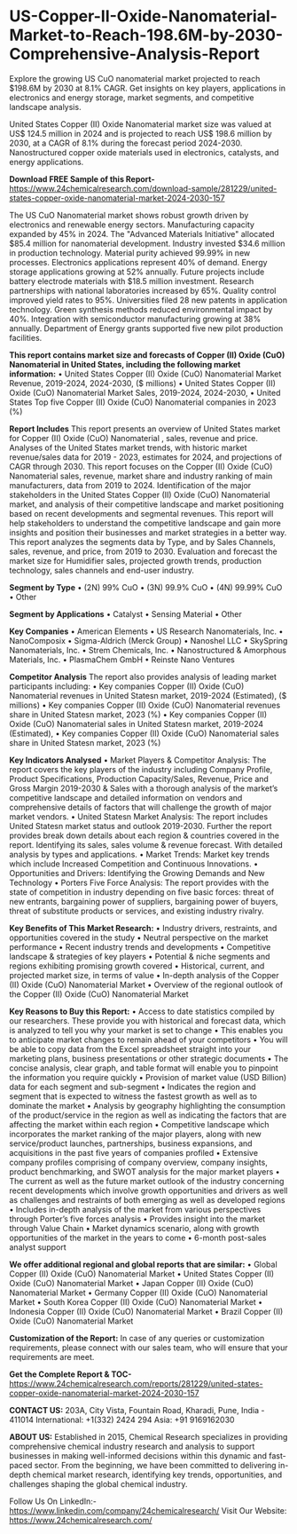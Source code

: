 # US-Copper-II-Oxide-Nanomaterial-Market-to-Reach-198.6M-by-2030-Comprehensive-Analysis-Report
Explore the growing US CuO nanomaterial market projected to reach $198.6M by 2030 at 8.1% CAGR. Get insights on key players, applications in electronics and energy storage, market segments, and competitive landscape analysis.


United States Copper (II) Oxide Nanomaterial market size was valued at US$ 124.5 million in 2024 and is projected to reach US$ 198.6 million by 2030, at a CAGR of 8.1% during the forecast period 2024-2030.
Nanostructured copper oxide materials used in electronics, catalysts, and energy applications.


**Download FREE Sample of this Report-** https://www.24chemicalresearch.com/download-sample/281229/united-states-copper-oxide-nanomaterial-market-2024-2030-157


The US CuO Nanomaterial market shows robust growth driven by electronics and renewable energy sectors. Manufacturing capacity expanded by 45% in 2024. The "Advanced Materials Initiative" allocated $85.4 million for nanomaterial development. Industry invested $34.6 million in production technology. Material purity achieved 99.99% in new processes. Electronics applications represent 40% of demand. Energy storage applications growing at 52% annually. Future projects include battery electrode materials with $18.5 million investment. Research partnerships with national laboratories increased by 65%. Quality control improved yield rates to 95%. Universities filed 28 new patents in application technology. Green synthesis methods reduced environmental impact by 40%. Integration with semiconductor manufacturing growing at 38% annually. Department of Energy grants supported five new pilot production facilities.



**This report contains market size and forecasts of Copper (II) Oxide (CuO) Nanomaterial in United States, including the following market information:**
•	United States Copper (II) Oxide (CuO) Nanomaterial Market Revenue, 2019-2024, 2024-2030, ($ millions)
•	United States Copper (II) Oxide (CuO) Nanomaterial Market Sales, 2019-2024, 2024-2030,
•	United States Top five Copper (II) Oxide (CuO) Nanomaterial companies in 2023 (%)



**Report Includes**
This report presents an overview of United States market for Copper (II) Oxide (CuO) Nanomaterial , sales, revenue and price. Analyses of the United States market trends, with historic market revenue/sales data for 2019 - 2023, estimates for 2024, and projections of CAGR through 2030.
This report focuses on the Copper (II) Oxide (CuO) Nanomaterial sales, revenue, market share and industry ranking of main manufacturers, data from 2019 to 2024. Identification of the major stakeholders in the United States Copper (II) Oxide (CuO) Nanomaterial market, and analysis of their competitive landscape and market positioning based on recent developments and segmental revenues.
This report will help stakeholders to understand the competitive landscape and gain more insights and position their businesses and market strategies in a better way.
This report analyzes the segments data by Type, and by Sales Channels, sales, revenue, and price, from 2019 to 2030. Evaluation and forecast the market size for Humidifier sales, projected growth trends, production technology, sales channels and end-user industry.



**Segment by Type**
•	(2N) 99% CuO
•	(3N) 99.9% CuO
•	(4N) 99.99% CuO
•	Other


**Segment by Applications**
•	Catalyst
•	Sensing Material
•	Other


**Key Companies**
•	American Elements
•	US Research Nanomaterials, Inc.
•	NanoComposix
•	Sigma-Aldrich (Merck Group)
•	Nanoshel LLC
•	SkySpring Nanomaterials, Inc.
•	Strem Chemicals, Inc.
•	Nanostructured & Amorphous Materials, Inc.
•	PlasmaChem GmbH
•	Reinste Nano Ventures


**Competitor Analysis**
The report also provides analysis of leading market participants including:
•	Key companies Copper (II) Oxide (CuO) Nanomaterial revenues in United Statesn market, 2019-2024 (Estimated), ($ millions)
•	Key companies Copper (II) Oxide (CuO) Nanomaterial revenues share in United Statesn market, 2023 (%)
•	Key companies Copper (II) Oxide (CuO) Nanomaterial sales in United Statesn market, 2019-2024 (Estimated),
•	Key companies Copper (II) Oxide (CuO) Nanomaterial sales share in United Statesn market, 2023 (%)


**Key Indicators Analysed**
•	Market Players & Competitor Analysis: The report covers the key players of the industry including Company Profile, Product Specifications, Production Capacity/Sales, Revenue, Price and Gross Margin 2019-2030 & Sales with a thorough analysis of the market’s competitive landscape and detailed information on vendors and comprehensive details of factors that will challenge the growth of major market vendors.
•	United Statesn Market Analysis: The report includes United Statesn market status and outlook 2019-2030. Further the report provides break down details about each region & countries covered in the report. Identifying its sales, sales volume & revenue forecast. With detailed analysis by types and applications.
•	Market Trends: Market key trends which include Increased Competition and Continuous Innovations.
•	Opportunities and Drivers: Identifying the Growing Demands and New Technology
•	Porters Five Force Analysis: The report provides with the state of competition in industry depending on five basic forces: threat of new entrants, bargaining power of suppliers, bargaining power of buyers, threat of substitute products or services, and existing industry rivalry.



**Key Benefits of This Market Research:**
•	Industry drivers, restraints, and opportunities covered in the study
•	Neutral perspective on the market performance
•	Recent industry trends and developments
•	Competitive landscape & strategies of key players
•	Potential & niche segments and regions exhibiting promising growth covered
•	Historical, current, and projected market size, in terms of value
•	In-depth analysis of the Copper (II) Oxide (CuO) Nanomaterial Market
•	Overview of the regional outlook of the Copper (II) Oxide (CuO) Nanomaterial Market



**Key Reasons to Buy this Report:**
•	Access to date statistics compiled by our researchers. These provide you with historical and forecast data, which is analyzed to tell you why your market is set to change
•	This enables you to anticipate market changes to remain ahead of your competitors
•	You will be able to copy data from the Excel spreadsheet straight into your marketing plans, business presentations or other strategic documents
•	The concise analysis, clear graph, and table format will enable you to pinpoint the information you require quickly
•	Provision of market value (USD Billion) data for each segment and sub-segment
•	Indicates the region and segment that is expected to witness the fastest growth as well as to dominate the market
•	Analysis by geography highlighting the consumption of the product/service in the region as well as indicating the factors that are affecting the market within each region
•	Competitive landscape which incorporates the market ranking of the major players, along with new service/product launches, partnerships, business expansions, and acquisitions in the past five years of companies profiled
•	Extensive company profiles comprising of company overview, company insights, product benchmarking, and SWOT analysis for the major market players
•	The current as well as the future market outlook of the industry concerning recent developments which involve growth opportunities and drivers as well as challenges and restraints of both emerging as well as developed regions
•	Includes in-depth analysis of the market from various perspectives through Porter’s five forces analysis
•	Provides insight into the market through Value Chain
•	Market dynamics scenario, along with growth opportunities of the market in the years to come
•	6-month post-sales analyst support


**We offer additional regional and global reports that are similar:**
•	Global Copper (II) Oxide (CuO) Nanomaterial Market 
•	United States Copper (II) Oxide (CuO) Nanomaterial Market 
•	Japan Copper (II) Oxide (CuO) Nanomaterial Market 
•	Germany Copper (II) Oxide (CuO) Nanomaterial Market 
•	South Korea Copper (II) Oxide (CuO) Nanomaterial Market 
•	Indonesia Copper (II) Oxide (CuO) Nanomaterial Market 
•	Brazil Copper (II) Oxide (CuO) Nanomaterial Market


**Customization of the Report:** In case of any queries or customization requirements, please connect with our sales team, who will ensure that your requirements are meet.



**Get the Complete Report & TOC-** https://www.24chemicalresearch.com/reports/281229/united-states-copper-oxide-nanomaterial-market-2024-2030-157




**CONTACT US:**
203A, City Vista, Fountain Road, Kharadi, Pune, India - 411014
International: +1(332) 2424 294
Asia: +91 9169162030



**ABOUT US:**
Established in 2015, Chemical Research specializes in providing comprehensive chemical industry research and analysis to support businesses in making well-informed decisions within this dynamic and fast-paced sector. From the beginning, we have been committed to delivering in-depth chemical market research, identifying key trends, opportunities, and challenges shaping the global chemical industry.

Follow Us On LinkedIn:- https://www.linkedin.com/company/24chemicalresearch/
Visit Our Website: https://www.24chemicalresearch.com/
